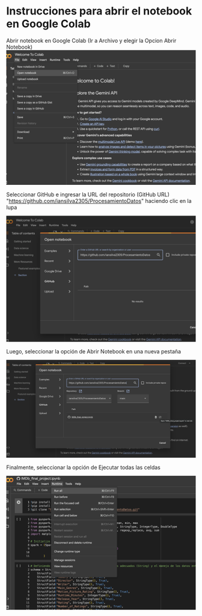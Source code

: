 # Instrucciones para abrir el notebook en Google Colab

Abrir notebook en Google Colab (Ir a Archivo y elegir la Opcion Abrir Notebook)
![abrir Notebook](image.png)

Seleccionar GitHub e ingresar la URL del repositorio (GitHub URL) "<https://github.com/iansilva2305/ProcesamientoDatos>" haciendo clic en la lupa

![seleccionar GitHub](image-1.png)

Luego, seleccionar la opción de Abrir Notebook en una nueva pestaña

![Clic en nueva pestaña](image-2.png)

Finalmente, seleccionar la opción de Ejecutar todas las celdas

![Ejecutar > Ejecutrar todo](image-3.png)
